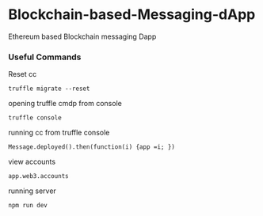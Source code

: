 # Blockchain-based-Messaging-dApp
Ethereum based Blockchain messaging Dapp

### Useful Commands

Reset cc
```
truffle migrate --reset
```
opening truffle cmdp from console
```
truffle console
```
running cc from truffle console
```
Message.deployed().then(function(i) {app =i; })
```
view accounts
```
app.web3.accounts
```
running server
```
npm run dev
```
